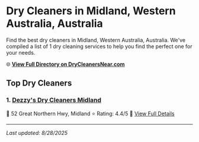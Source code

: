# Dry Cleaners in Midland, Western Australia, Australia

Find the best dry cleaners in Midland, Western Australia, Australia. We've compiled a list of 1 dry cleaning services to help you find the perfect one for your needs.

🌐 **[View Full Directory on DryCleanersNear.com](https://drycleanersnear.com/city/Australia/Western%20Australia/Midland)**

## Top Dry Cleaners

### 1. [Dezzy's Dry Cleaners Midland](https://drycleanersnear.com/dryCleaner/68ad16921d9ee695c9253197/dezzy-s-dry-cleaners-midland)
📍 52 Great Northern Hwy, Midland
⭐ Rating: 4.4/5
🔗 [View Full Details](https://drycleanersnear.com/dryCleaner/68ad16921d9ee695c9253197/dezzy-s-dry-cleaners-midland)


---

*Last updated: 8/28/2025*
